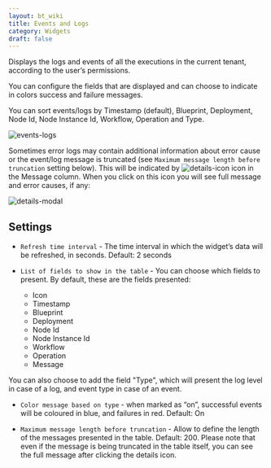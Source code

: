 ```yaml
---
layout: bt_wiki
title: Events and Logs
category: Widgets
draft: false
---
```

Displays the logs and events of all the executions in the current tenant, according to the user’s permissions.

You can configure the fields that are displayed and can choose to indicate in colors success and failure messages.

You can sort events/logs by Timestamp (default), Blueprint, Deployment, Node Id, Node Instance Id, Workflow, Operation and Type.

![events-logs]( /images/ui/widgets/events-logs.png )

Sometimes error logs may contain additional information about error cause or the event/log message is truncated (see `Maximum message length before truncation` setting below). This will be indicated by ![details-icon]( /images/ui/icons/details-icon.png ) icon in the Message column. When you click on this icon you will see full message and error causes, if any:

![details-modal]( /images/ui/widgets/events-logs-details-modal.png )


## Settings

* `Refresh time interval` - The time interval in which the widget’s data will be refreshed, in seconds. Default: 2 seconds
* `List of fields to show in the table` - You can choose which fields to present. By default, these are the fields presented:

   * Icon
   * Timestamp
   * Blueprint
   * Deployment
   * Node Id
   * Node Instance Id
   * Workflow
   * Operation
   * Message

You can also choose to add the field "Type", which will present the log level in case of a log, and event type in case of an event.

* `Color message based on type` - when marked as “on”, successful events will be coloured in blue, and failures in red. Default: On

* `Maximum message length before truncation` - Allow to define the length of the messages presented in the table. Default: 200. Please note that even if the message is being truncated in the table itself, you can see the full message after clicking the details icon.
